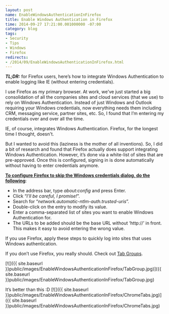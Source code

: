 ```yaml
---
layout: post
name: EnableWindowsAuthenticationInFirefox
title: Enable Windows Authentication in Firefox
time: 2014-09-27 17:21:00.001000000 -07:00
category: blog
tags:
- Security
- Tips
- Windows
- Firefox
redirects:
- /2014/09/EnableWindowsAuthenticationInFirefox.html
---
```

**_TL;DR:_** for Firefox users, here’s how to integrate Windows Authentication to enable logging like IE (without entering credentials). 

I use Firefox as my primary browser. At work, we've just started a big consolidation of all the companies sites and cloud services (that we use) to rely on Windows Authentication. Instead of just Windows and Outlook requiring your Windows credentials, now everything needs them including CRM, messaging service, partner sites, etc. So, I found that I’m entering my credentials over and over all the time.

IE, of course, integrates Windows Authentication. Firefox, for the longest time I thought, doesn't.

But I wanted to avoid this (laziness is the mother of all inventions). So, I did a bit of research and found that Firefox actually does support integrating Windows Authentication. However, it’s done via a white-list of sites that are pre-approved. Once this is configured, signing in is done automatically without having to enter credentials anymore.

**<u>To configure Firefox to skip the Windows credentials dialog, do the following</u>**:

*   In the address bar, type _about:config_ and press Enter.
*   Click “_I’ll be careful, I promise!_”.
*   Search for “_network.automatic-ntlm-auth.trusted-uris_”.
*   Double-click on the entry to modify its value.
*   Enter a comma-separated list of sites you want to enable Windows Authentication for.
*   The URLs to be added should be the base URL without ‘http://’ in front. This makes it easy to avoid entering the wrong value.

If you use Firefox, apply these steps to quickly log into sites that uses Windows authentication.

If you don’t use Firefox, you really should. Check out [Tab Groups](https://support.mozilla.org/en-US/kb/tab-groups-organize-tabs).

[![]({{ site.baseurl }}public/images/EnableWindowsAuthenticationInFirefox/TabGroup.jpg)]({{ site.baseurl }}public/images/EnableWindowsAuthenticationInFirefox/TabGroup.jpg)

It’s better than this :D
[![]({{ site.baseurl }}public/images/EnableWindowsAuthenticationInFirefox/ChromeTabs.jpg)]({{ site.baseurl }}public/images/EnableWindowsAuthenticationInFirefox/ChromeTabs.jpg)